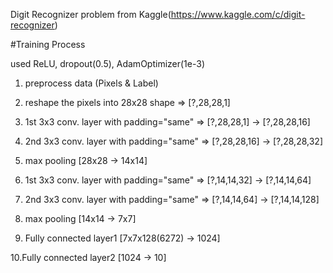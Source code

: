 Digit Recognizer problem from Kaggle(https://www.kaggle.com/c/digit-recognizer)

#Training Process

used ReLU, dropout(0.5), AdamOptimizer(1e-3)

 1. preprocess data (Pixels & Label)

 2. reshape the pixels into 28x28 shape => [?,28,28,1] 

 3. 1st 3x3 conv. layer with padding="same" => [?,28,28,1] -> [?,28,28,16]
 
 4. 2nd 3x3 conv. layer with padding="same" => [?,28,28,16] -> [?,28,28,32]

 5. max pooling [28x28 -> 14x14]

 6. 1st 3x3 conv. layer with padding="same" => [?,14,14,32] -> [?,14,14,64]

 7. 2nd 3x3 conv. layer with padding="same" => [?,14,14,64] ->  [?,14,14,128]

 8. max pooling [14x14 -> 7x7]

 9. Fully connected layer1 [7x7x128(6272) -> 1024]

10.Fully connected layer2 [1024 -> 10]

 
